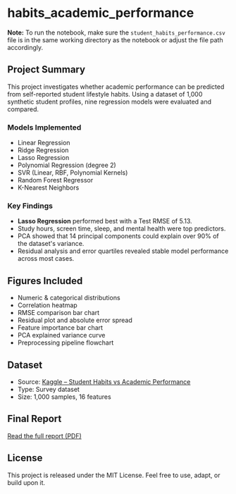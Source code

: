 # habits_academic_performance
**Note:** To run the notebook, make sure the `student_habits_performance.csv` file is in the same working directory as the notebook or adjust the file path accordingly.
## Project Summary

This project investigates whether academic performance can be predicted from self-reported student lifestyle habits. Using a dataset of 1,000 synthetic student profiles, nine regression models were evaluated and compared.

### Models Implemented
- Linear Regression
- Ridge Regression
- Lasso Regression
- Polynomial Regression (degree 2)
- SVR (Linear, RBF, Polynomial Kernels)
- Random Forest Regressor
- K-Nearest Neighbors

### Key Findings
- **Lasso Regression** performed best with a Test RMSE of 5.13.
- Study hours, screen time, sleep, and mental health were top predictors.
- PCA showed that 14 principal components could explain over 90% of the dataset's variance.
- Residual analysis and error quartiles revealed stable model performance across most cases.

## Figures Included
- Numeric & categorical distributions
- Correlation heatmap
- RMSE comparison bar chart
- Residual plot and absolute error spread
- Feature importance bar chart
- PCA explained variance curve
- Preprocessing pipeline flowchart

## Dataset

- Source: [Kaggle – Student Habits vs Academic Performance](https://www.kaggle.com/datasets/jayaantanaath/student-habits-vs-academic-performance)
- Type: Survey dataset
- Size: 1,000 samples, 16 features

## Final Report

 [Read the full report (PDF)](./report/student_habits_report.pdf)

## License

This project is released under the MIT License. Feel free to use, adapt, or build upon it.
